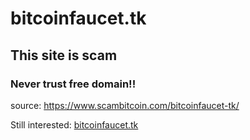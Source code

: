 # bitcoinfaucet.tk
## This site is scam
### Never trust free domain!!

source: https://www.scambitcoin.com/bitcoinfaucet-tk/

Still interested: <a href="http://bitcoinfaucet.tk/?ref=31xcuLCmAWuF8CoYvcSd4cGaekvAgGzfkW" target="_blank">bitcoinfaucet.tk</a>
